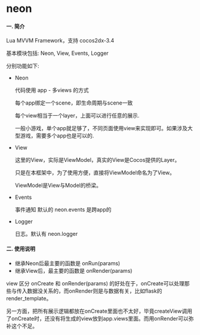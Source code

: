 neon
====

#### 一. 简介

Lua MVVM Framework，支持 cocos2dx-3.4

基本模块包括: Neon, View, Events, Logger

分别功能如下:

* Neon

    代码使用 app - 多views 的方式

    每个app绑定一个scene，即生命周期与scene一致

    每个view相当于一个layer，上面可以进行任意的展示.

    一般小游戏，单个app就足够了，不同页面使用view来实现即可。如果涉及大型游戏，需要多个app也是可以的.

* View

    这里的View，实际是ViewModel，真实的View是Cocos提供的Layer。

    只是在本框架中，为了使用方便，直接将ViewModel命名为了View。

    ViewModel是View与Model的桥梁。

* Events

    事件通知
    默认的 neon.events 是跨app的

* Logger

    日志。默认有 neon.logger

#### 二. 使用说明

* 继承Neon后最主要的函数是 onRun(params)
* 继承View后，最主要的函数是 onRender(params)


view 区分 onCreate 和 onRender(params) 的好处在于，onCreate可以处理那些与传入数据没关系的，而onRender则是与数据有关，比如flask的render_template。

另一方面，把所有展示逻辑都放在onCreate里面也不太好，毕竟createView调用了onCreate时，还没有将生成的view放到app.views里面。而用onRender可以弥补这个不足。
